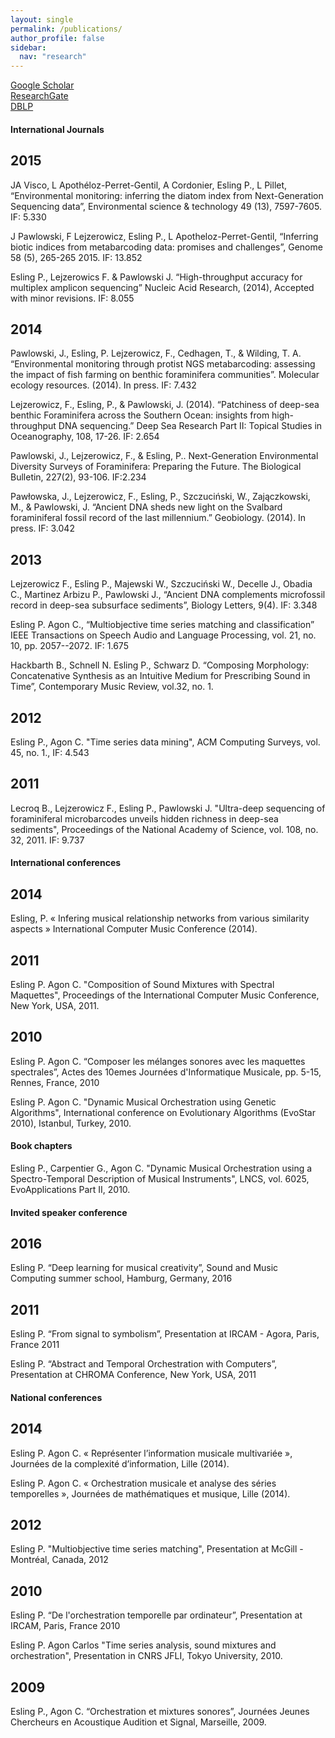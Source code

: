 ```yaml
---
layout: single
permalink: /publications/
author_profile: false
sidebar:
  nav: "research"
---
```


[Google Scholar](https://scholar.google.com/citations?user=soZrPYAAAAAJ&hl=en)  
[ResearchGate](https://www.researchgate.net/profile/Philippe_Esling)  
[DBLP](http://dblp.uni-trier.de/pers/hd/e/Esling:Philippe)  

#### International Journals

## 2015
JA Visco, L Apothéloz-Perret-Gentil, A Cordonier, Esling P., L Pillet, “Environmental monitoring: inferring the diatom index from Next-Generation Sequencing data”, Environmental science & technology 49 (13), 7597-7605. IF: 5.330

J Pawlowski, F Lejzerowicz, Esling P., L Apotheloz-Perret-Gentil, “Inferring biotic indices from metabarcoding data: promises and challenges”, Genome 58 (5), 265-265 2015. IF: 13.852

Esling P., Lejzerowics F. & Pawlowski J. “High-throughput accuracy for multiplex amplicon sequencing” Nucleic Acid Research, (2014), Accepted with minor revisions. IF: 8.055

## 2014
Pawlowski, J., Esling, P. Lejzerowicz, F., Cedhagen, T., & Wilding, T. A. “Environmental monitoring through protist NGS metabarcoding: assessing the impact of fish farming on benthic foraminifera communities”. Molecular ecology resources. (2014). In press. IF: 7.432

Lejzerowicz, F., Esling, P., & Pawlowski, J. (2014). “Patchiness of deep-sea benthic Foraminifera across the Southern Ocean: insights from high-throughput DNA sequencing.” Deep Sea Research Part II: Topical Studies in Oceanography, 108, 17-26. IF: 2.654

Pawlowski, J., Lejzerowicz, F., & Esling, P.. Next-Generation Environmental Diversity Surveys of Foraminifera: Preparing the Future. The Biological Bulletin, 227(2), 93-106. IF:2.234 

Pawłowska, J., Lejzerowicz, F., Esling, P., Szczuciński, W., Zajączkowski, M., & Pawlowski, J. “Ancient DNA sheds new light on the Svalbard foraminiferal fossil record of the last millennium.” Geobiology. (2014). In press. IF: 3.042

## 2013
Lejzerowicz F., Esling P., Majewski W., Szczuciński W., Decelle J., Obadia C., Martinez Arbizu P., Pawlowski J., “Ancient DNA complements microfossil record in deep-sea subsurface sediments”, Biology Letters, 9(4). IF: 3.348 

Esling P. Agon C., “Multiobjective time series matching and classification” IEEE Transactions on Speech Audio and Language Processing, vol. 21, no. 10, pp. 2057--2072. IF: 1.675

Hackbarth B., Schnell N. Esling P., Schwarz D. “Composing Morphology: Concatenative Synthesis as an Intuitive Medium for Prescribing Sound in Time”, Contemporary Music Review, vol.32, no. 1.

## 2012
Esling P., Agon C. "Time series data mining", ACM Computing Surveys, vol. 45, no. 1., IF: 4.543

## 2011
Lecroq B., Lejzerowicz F., Esling P., Pawlowski J. "Ultra-deep sequencing of foraminiferal microbarcodes unveils hidden richness in deep-sea sediments", Proceedings of the National Academy of Science, vol. 108, no. 32, 2011. IF: 9.737

#### International conferences

## 2014
Esling, P. « Infering musical relationship networks from various similarity aspects » International Computer Music Conference (2014).

## 2011
Esling P. Agon C. "Composition of Sound Mixtures with Spectral Maquettes", Proceedings of the International Computer Music Conference, New York, USA, 2011.

## 2010
Esling P. Agon C. “Composer les mélanges sonores avec les maquettes spectrales”, Actes des 10emes Journées d'Informatique Musicale, pp. 5-15, Rennes, France, 2010

Esling P. Agon C. "Dynamic Musical Orchestration using Genetic Algorithms", International conference on Evolutionary Algorithms (EvoStar 2010), Istanbul, Turkey, 2010.

#### Book chapters

Esling P., Carpentier G., Agon C. "Dynamic Musical Orchestration using a Spectro-Temporal Description of Musical Instruments", LNCS, vol. 6025, EvoApplications Part II, 2010.

#### Invited speaker conference

## 2016
Esling P. “Deep learning for musical creativity”, Sound and Music Computing summer school, Hamburg, Germany, 2016

## 2011
Esling P. “From signal to symbolism”, Presentation at IRCAM - Agora, Paris, France 2011

Esling P. “Abstract and Temporal Orchestration with Computers”, Presentation at CHROMA Conference, New York, USA, 2011

#### National conferences

## 2014
Esling P. Agon C. « Représenter l’information musicale multivariée », Journées de la complexité d’information, Lille (2014).

Esling P. Agon C. « Orchestration musicale et analyse des séries temporelles », Journées de mathématiques et musique, Lille (2014). 

## 2012
Esling P. "Multiobjective time series matching", Presentation at McGill - Montréal, Canada, 2012

## 2010
Esling P. “De l'orchestration temporelle par ordinateur”, Presentation at IRCAM, Paris, France 2010

Esling P. Agon Carlos "Time series analysis, sound mixtures and orchestration", Presentation in CNRS JFLI, Tokyo University, 2010.

## 2009
Esling P., Agon C. “Orchestration et mixtures sonores”, Journées Jeunes Chercheurs en Acoustique Audition et Signal, Marseille, 2009.
